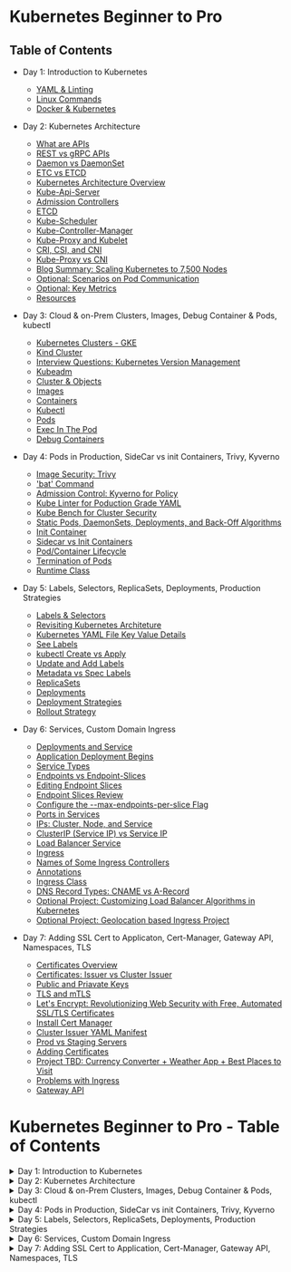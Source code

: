 # Kubernetes Beginner to Pro

## Table of Contents

- Day 1: Introduction to Kubernetes
  - [YAML & Linting](docs/day1/yaml_and_linting.md)
  - [Linux Commands](docs/day1/linux_commands.md)
  - [Docker & Kubernetes](docs/day1/docker_and_kubernetes.md)


- Day 2: Kubernetes Architecture
  - [What are APIs](docs/day2/api.md)
  - [REST vs gRPC APIs](docs/day2/rest-grpc-api.md)
  - [Daemon vs DaemonSet](docs/day2/daemon-vs-daemonset.md)
  - [ETC vs ETCD](docs/day2/etc-vs-etcd.md)
  - [Kubernetes Architecture Overview](docs/day2/kubernetes-architecture-overview.md)
  - [Kube-Api-Server](docs/day2/kube-api-server.md)
  - [Admission Controllers](docs/day2/admission-controllers.md)
  - [ETCD](docs/day2/etcd.md)
  - [Kube-Scheduler](docs/day2/kube-scheduler.md)
  - [Kube-Controller-Manager](docs/day2/kube-controller-manager.md)
  - [Kube-Proxy and Kubelet](docs/day2/kube-proxy-and-kubelet.md)
  - [CRI, CSI, and CNI](docs/day2/cri-csi-cni.md)
  - [Kube-Proxy vs CNI](docs/day2/kube-proxy-vs-cni.md)
  - [Blog Summary: Scaling Kubernetes to 7,500 Nodes](docs/day2/scaling-kubernetes-to-7500-nodes-summary.md)
  - [Optional: Scenarios on Pod Communication](docs/day2/scenarios-on-pod-communication.md)
  - [Optional: Key Metrics](docs/day2/key-metrics.md)
  - [Resources](docs/day2/resources.md)

- Day 3: Cloud & on-Prem Clusters, Images, Debug Container & Pods, kubectl
  - [Kubernetes Clusters - GKE](docs/day3/kubernetes-clusters.md)
  - [Kind Cluster](docs/day3/kind-cluster.md)
  - [Interview Questions: Kubernetes Version Management](docs/day3/interview-questions.md)
  - [Kubeadm](docs/day3/kubeadm.md)
  - [Cluster & Objects](docs/day3/cluster-and-objects.md)
  - [Images](docs/day3/docker-containers.md)
  - [Containers](docs/day3/understanding-containers.md)
  - [Kubectl](docs/day3/kubectl.md)
  - [Pods](docs/day3/pods.md)
  - [Exec In The Pod](docs/day3/exec-in-the-pod.md)
  - [Debug Containers](docs/day3/debug-containers.md)

- Day 4: Pods in Production, SideCar vs init Containers, Trivy, Kyverno
  - [Image Security: Trivy](docs/day4/image-security.md)
  - ['bat' Command](docs/day4/bat-command.md)
  - [Admission Control: Kyverno for Policy](docs/day4/kyverno.md)
  - [Kube Linter for Poduction Grade YAML](docs/day4/kube-linter.md)
  - [Kube Bench for Cluster Security](docs/day4/kube-bench.md)
  - [Static Pods, DaemonSets, Deployments, and Back-Off Algorithms](docs/day4/static-pods.md)
  - [Init Container](docs/day4/init-container.md)
  - [Sidecar vs Init Containers](docs/day4/sidecar-vs-init-containers.md)
  - [Pod/Container Lifecycle](docs/day4/container-cycle.md)
  - [Termination of Pods](docs/day4/termination-of-pods.md)
  - [Runtime Class](docs/day4/runtime-class.md)
    
- Day 5:  Labels, Selectors, ReplicaSets, Deployments, Production Strategies
  - [Labels & Selectors](docs/day5/labels-selectors.md)
  - [Revisiting Kubernetes Architeture](docs/day5/revisiting-kubernetes-architecture.md)
  - [Kubernetes YAML File Key Value Details](docs/day5/pod-yaml-file.md)
  - [See Labels](docs/day5/see-labels.md)
  - [kubectl Create vs Apply](docs/day5/kubectl-create-vs-apply.md)
  - [Update and Add Labels](docs/day5/update-and-add-labels.md)
  - [Metadata vs Spec Labels](docs/day5/metadata-vs-spec-labels.md)
  - [ReplicaSets](docs/day5/replicasets.md)
  - [Deployments](docs/day5/deployments.md)
  - [Deployment Strategies](docs/day5/deployment-strategy.md)
  - [Rollout Strategy](docs/day5/rollout-strategy.md)
 
- Day 6:  Services, Custom Domain Ingress
  - [Deployments and Service](docs/day6/problems-with-deployment.md)
  - [Application Deployment Begins](docs/day6/application-deployment-begins.md)
  - [Service Types](docs/day6/service-types.md)
  - [Endpoints vs Endpoint-Slices](docs/day6/endpoints-and-endpoint-slices.md)
  - [Editing Endpoint Slices](docs/day6/editing-endpoint-slices.md)
  - [Endpoint Slices Review](docs/day6/endpoint-slices-review.md)
  - [Configure the --max-endpoints-per-slice Flag](docs/day6/configure-the-max-endpoints-per-slice-flag.md)
  - [Ports in Services](docs/day6/ports-in-services.md)
  - [IPs: Cluster, Node, and Service](docs/day6/kubernetes-ips.md)
  - [ClusterIP (Service IP) vs Service IP](docs/day6/clusterip-vs-service-ip.md)
  - [Load Balancer Service](docs/day6/load-balancer-service.md)
  - [Ingress](docs/day6/ingress-and-ingress-controller.md)
  - [Names of Some Ingress Controllers](docs/day6/names-of-some-ingress-controllers.md)
  - [Annotations](docs/day6/annotations.md)
  - [Ingress Class](docs/day6/use-of-ingress-class.md)
  - [DNS Record Types: CNAME vs A-Record](docs/day6/cname-vs-a-record.md)
  - [Optional Project: Customizing Load Balancer Algorithms in Kubernetes](docs/day6/customizing-load-balancer-algorithms.md)
  - [Optional Project: Geolocation based Ingress Project](docs/day6/geolocation-ingress-step-by-step-guide.md)
  
- Day 7:  Adding SSL Cert to Applicaton, Cert-Manager, Gateway API, Namespaces, TLS
  - [Certificates Overview](docs/day7/certificates.md)
  - [Certificates: Issuer vs Cluster Issuer](docs/day7/certificates-issuer-vs-cluster-issuer.md)
  - [Public and Priavate Keys](docs/day7/public-and-private-keys.md)
  - [TLS and mTLS](docs/day7/tls-and-mtls.md)
  - [Let's Encrypt: Revolutionizing Web Security with Free, Automated SSL/TLS Certificates](docs/day7/lets-encrypt.md)
  - [Install Cert Manager](docs/day7/install-cert-manager.md)
  - [Cluster Issuer YAML Manifest](docs/day7/cluster-issuer-yaml-manifest.md)
  - [Prod vs Staging Servers](docs/day7/prod-vs-staging-server.md)
  - [Adding Certificates](docs/day7/adding-certificates.md)
  - [Project TBD: Currency Converter + Weather App + Best Places to Visit](docs/day7/weather-app.md)
  - [Problems with Ingress](docs/day7/problems-with-ingress.md)
  - [Gateway API](docs/day7/gateway-api.md)


# Kubernetes Beginner to Pro - Table of Contents

<details>
<summary>Day 1: Introduction to Kubernetes</summary>

- [YAML & Linting](docs/day1/yaml_and_linting.md)
- [Linux Commands](docs/day1/linux_commands.md)
- [Docker & Kubernetes](docs/day1/docker_and_kubernetes.md)

</details>

<details>
<summary>Day 2: Kubernetes Architecture</summary>

- [What are APIs](docs/day2/api.md)
- [REST vs gRPC APIs](docs/day2/rest-grpc-api.md)
- [Daemon vs DaemonSet](docs/day2/daemon-vs-daemonset.md)
- [ETC vs ETCD](docs/day2/etc-vs-etcd.md)
- [Kubernetes Architecture Overview](docs/day2/kubernetes-architecture-overview.md)
- [Kube-Api-Server](docs/day2/kube-api-server.md)
- [Admission Controllers](docs/day2/admission-controllers.md)
- [ETCD](docs/day2/etcd.md)
- [Kube-Scheduler](docs/day2/kube-scheduler.md)
- [Kube-Controller-Manager](docs/day2/kube-controller-manager.md)
- [Kube-Proxy and Kubelet](docs/day2/kube-proxy-and-kubelet.md)
- [CRI, CSI, and CNI](docs/day2/cri-csi-cni.md)
- [Kube-Proxy vs CNI](docs/day2/kube-proxy-vs-cni.md)
- [Blog Summary: Scaling Kubernetes to 7,500 Nodes](docs/day2/scaling-kubernetes-to-7500-nodes-summary.md)
- [Optional: Scenarios on Pod Communication](docs/day2/scenarios-on-pod-communication.md)
- [Optional: Key Metrics](docs/day2/key-metrics.md)
- [Resources](docs/day2/resources.md)

</details>

<details>
<summary>Day 3: Cloud & on-Prem Clusters, Images, Debug Container & Pods, kubectl</summary>

- [Kubernetes Clusters - GKE](docs/day3/kubernetes-clusters.md)
- [Kind Cluster](docs/day3/kind-cluster.md)
- [Interview Questions: Kubernetes Version Management](docs/day3/interview-questions.md)
- [Kubeadm](docs/day3/kubeadm.md)
- [Cluster & Objects](docs/day3/cluster-and-objects.md)
- [Images](docs/day3/docker-containers.md)
- [Containers](docs/day3/understanding-containers.md)
- [Kubectl](docs/day3/kubectl.md)
- [Pods](docs/day3/pods.md)
- [Exec In The Pod](docs/day3/exec-in-the-pod.md)
- [Debug Containers](docs/day3/debug-containers.md)

</details>

<details>
<summary>Day 4: Pods in Production, SideCar vs init Containers, Trivy, Kyverno</summary>

- [Image Security: Trivy](docs/day4/image-security.md)
- ['bat' Command](docs/day4/bat-command.md)
- [Admission Control: Kyverno for Policy](docs/day4/kyverno.md)
- [Kube Linter for Poduction Grade YAML](docs/day4/kube-linter.md)
- [Kube Bench for Cluster Security](docs/day4/kube-bench.md)
- [Static Pods, DaemonSets, Deployments, and Back-Off Algorithms](docs/day4/static-pods.md)
- [Init Container](docs/day4/init-container.md)
- [Sidecar vs Init Containers](docs/day4/sidecar-vs-init-containers.md)
- [Pod/Container Lifecycle](docs/day4/container-cycle.md)
- [Termination of Pods](docs/day4/termination-of-pods.md)
- [Runtime Class](docs/day4/runtime-class.md)
  
</details>

<details>
<summary>Day 5: Labels, Selectors, ReplicaSets, Deployments, Production Strategies</summary>

- [Labels & Selectors](docs/day5/labels-selectors.md)
- [Revisiting Kubernetes Architecture](docs/day5/revisiting-kubernetes-architecture.md)
- [Kubernetes YAML File Key Value Details](docs/day5/pod-yaml-file.md)
- [See Labels](docs/day5/see-labels.md)
- [kubectl Create vs Apply](docs/day5/kubectl-create-vs-apply.md)
- [Update and Add Labels](docs/day5/update-and-add-labels.md)
- [Metadata vs Spec Labels](docs/day5/metadata-vs-spec-labels.md)
- [ReplicaSets](docs/day5/replicasets.md)
- [Deployments](docs/day5/deployments.md)
- [Deployment Strategies](docs/day5/deployment-strategy.md)
- [Rollout Strategy](docs/day5/rollout-strategy.md)

</details>

<details>
<summary>Day 6: Services, Custom Domain Ingress</summary>

- [Deployments and Service](docs/day6/problems-with-deployment.md)
- [Application Deployment Begins](docs/day6/application-deployment-begins.md)
- [Service Types](docs/day6/service-types.md)
- [Endpoints vs Endpoint-Slices](docs/day6/endpoints-and-endpoint-slices.md)
- [Editing Endpoint Slices](docs/day6/editing-endpoint-slices.md)
- [Endpoint Slices Review](docs/day6/endpoint-slices-review.md)
- [Configure the --max-endpoints-per-slice Flag](docs/day6/configure-the-max-endpoints-per-slice-flag.md)
- [Ports in Services](docs/day6/ports-in-services.md)
- [IPs: Cluster, Node, and Service](docs/day6/kubernetes-ips.md)
- [ClusterIP (Service IP) vs Service IP](docs/day6/clusterip-vs-service-ip.md)
- [Load Balancer Service](docs/day6/load-balancer-service.md)
- [Ingress](docs/day6/ingress-and-ingress-controller.md)
- [Names of Some Ingress Controllers](docs/day6/names-of-some-ingress-controllers.md)
- [Annotations](docs/day6/annotations.md)
- [Ingress Class](docs/day6/use-of-ingress-class.md)
- [DNS Record Types: CNAME vs A-Record](docs/day6/cname-vs-a-record.md)
- [Optional Project: Customizing Load Balancer Algorithms in Kubernetes](docs/day6/customizing-load-balancer-algorithms.md)
- [Optional Project: Geolocation based Ingress Project](docs/day6/geolocation-ingress-step-by-step-guide.md)

</details>

<details>
<summary>Day 7: Adding SSL Cert to Application, Cert-Manager, Gateway API, Namespaces, TLS</summary>

- [Certificates Overview](docs/day7/certificates.md)
- [Certificates: Issuer vs Cluster Issuer](docs/day7/certificates-issuer-vs-cluster-issuer.md)
- [Public and Private Keys](docs/day7/public-and-private-keys.md)
- [TLS and mTLS](docs/day7/tls-and-mtls.md)
- [Let's Encrypt: Revolutionizing Web Security with Free, Automated SSL/TLS Certificates](docs/day7/lets-encrypt.md)
- [Install Cert Manager](docs/day7/install-cert-manager.md)
- [Cluster Issuer YAML Manifest](docs/day7/cluster-issuer-yaml-manifest.md)
- [Prod vs Staging Servers](docs/day7/prod-vs-staging-server.md)
- [Adding Certificates](docs/day7/adding-certificates.md)
- [Project TBD: Currency Converter + Weather App + Best Places to Visit](docs/day7/weather-app.md)
- [Problems with Ingress](docs/day7/problems-with-ingress.md)
- [Gateway API](docs/day7/gateway-api.md)

</details>













